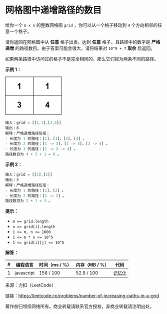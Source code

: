 # 网格图中递增路径的数目

给你一个 `m x n` 的整数网格图 `grid` ，你可以从一个格子移动到 `4` 个方向相邻的任意一个格子。

请你返回在网格图中从 **任意** 格子出发，达到 **任意** 格子，且路径中的数字是 **严格递增** 的路径数目。由于答案可能会很大，请将结果对 `10^9 + 7` **取余** 后返回。

如果两条路径中访问过的格子不是完全相同的，那么它们视为两条不同的路径。

**示例 1：**

![示例1](./eg1.png)

``` javascript
输入：grid = [[1,1],[3,4]]
输出：8
解释：严格递增路径包括：
- 长度为 1 的路径：[1]，[1]，[3]，[4] 。
- 长度为 2 的路径：[1 -> 3]，[1 -> 4]，[3 -> 4] 。
- 长度为 3 的路径：[1 -> 3 -> 4] 。
路径数目为 4 + 3 + 1 = 8 。
```

**示例 2：**

``` javascript
输入：grid = [[1],[2]]
输出：3
解释：严格递增路径包括：
- 长度为 1 的路径：[1]，[2] 。
- 长度为 2 的路径：[1 -> 2] 。
路径数目为 2 + 1 = 3 。
```

**提示：**

- `m == grid.length`
- `n == grid[i].length`
- `1 <= m, n <= 1000`
- `1 <= m * n <= 10^5`
- `1 <= grid[i][j] <= 10^5`

**解答：**

**#**|**编程语言**|**时间（ms / %）**|**内存（MB / %）**|**代码**
--|--|--|--|--
1|javascript|156 / 100|52.9 / 100|[记忆化](./javascript/ac_v1.js)

来源：力扣（LeetCode）

链接：https://leetcode.cn/problems/number-of-increasing-paths-in-a-grid

著作权归领扣网络所有。商业转载请联系官方授权，非商业转载请注明出处。
